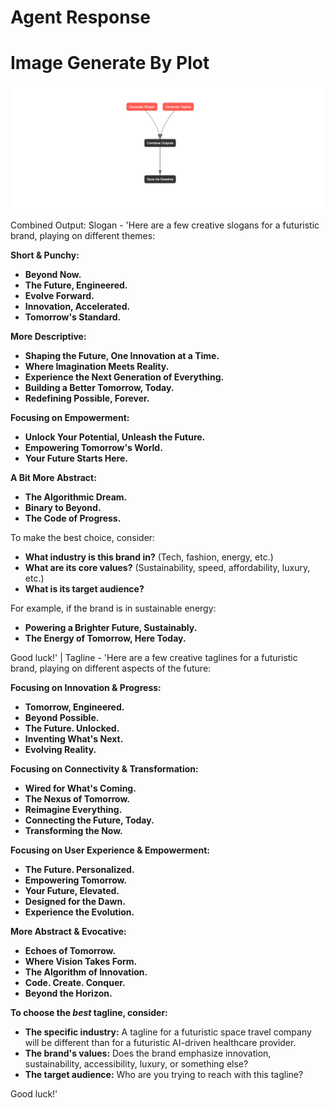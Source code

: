 # Agent Response

# Image Generate By Plot
![Brand Output](output.png)


Combined Output: Slogan - 'Here are a few creative slogans for a futuristic brand, playing on different themes:

**Short & Punchy:**

*   **Beyond Now.**
*   **The Future, Engineered.**
*   **Evolve Forward.**
*   **Innovation, Accelerated.**
*   **Tomorrow's Standard.**

**More Descriptive:**

*   **Shaping the Future, One Innovation at a Time.**
*   **Where Imagination Meets Reality.**
*   **Experience the Next Generation of Everything.**
*   **Building a Better Tomorrow, Today.**
*   **Redefining Possible, Forever.**

**Focusing on Empowerment:**

*   **Unlock Your Potential, Unleash the Future.**
*   **Empowering Tomorrow's World.**
*   **Your Future Starts Here.**

**A Bit More Abstract:**

*   **The Algorithmic Dream.**
*   **Binary to Beyond.**
*   **The Code of Progress.**

To make the best choice, consider:

*   **What industry is this brand in?** (Tech, fashion, energy, etc.)
*   **What are its core values?** (Sustainability, speed, affordability, luxury, etc.)
*   **What is its target audience?**

For example, if the brand is in sustainable energy:

*   **Powering a Brighter Future, Sustainably.**
*   **The Energy of Tomorrow, Here Today.**

Good luck!' | Tagline - 'Here are a few creative taglines for a futuristic brand, playing on different aspects of the future:

**Focusing on Innovation & Progress:**

*   **Tomorrow, Engineered.**
*   **Beyond Possible.**
*   **The Future. Unlocked.**
*   **Inventing What's Next.**
*   **Evolving Reality.**

**Focusing on Connectivity & Transformation:**

*   **Wired for What's Coming.**
*   **The Nexus of Tomorrow.**
*   **Reimagine Everything.**
*   **Connecting the Future, Today.**
*   **Transforming the Now.**

**Focusing on User Experience & Empowerment:**

*   **The Future. Personalized.**
*   **Empowering Tomorrow.**
*   **Your Future, Elevated.**
*   **Designed for the Dawn.**
*   **Experience the Evolution.**

**More Abstract & Evocative:**

*   **Echoes of Tomorrow.**
*   **Where Vision Takes Form.**
*   **The Algorithm of Innovation.**
*   **Code. Create. Conquer.**
*   **Beyond the Horizon.**

**To choose the *best* tagline, consider:**

*   **The specific industry:**  A tagline for a futuristic space travel company will be different than for a futuristic AI-driven healthcare provider.
*   **The brand's values:** Does the brand emphasize innovation, sustainability, accessibility, luxury, or something else?
*   **The target audience:** Who are you trying to reach with this tagline?

Good luck!'